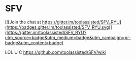# SFV

[![Join the chat at https://gitter.im/toolassisted/SFV_RYU](https://badges.gitter.im/toolassisted/SFV_RYU.svg)](https://gitter.im/toolassisted/SFV_RYU?utm_source=badge&utm_medium=badge&utm_campaign=pr-badge&utm_content=badge)

LOL U C https://github.com/toolassisted/SFV/wiki
